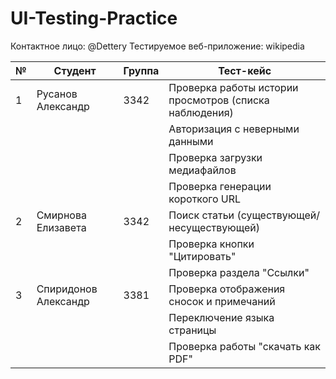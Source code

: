 # UI-Testing-Practice
Контактное лицо: @Dettery
Тестируемое веб-приложение: wikipedia

| №  | Студент               | Группа | Тест-кейс                                              |
|----|-----------------------|--------|--------------------------------------------------------|
| 1  | Русанов Александр     | 3342   | Проверка работы истории просмотров (списка наблюдения) |
|    |                       |        | Авторизация с неверными данными                        |
|    |                       |        | Проверка загрузки медиафайлов                          |
|    |                       |        | Проверка генерации короткого URL                       |
| 2  | Смирнова Елизавета    | 3342   | Поиск статьи (существующей/несуществующей)             |
|    |                       |        | Проверка кнопки "Цитировать"                           |
|    |                       |        | Проверка раздела "Ссылки"                              |
| 3  | Спиридонов Александр  | 3381   | Проверка отображения сносок и примечаний               |
|    |                       |        | Переключение языка страницы                            |
|    |                       |        | Проверка работы "скачать как PDF"                      |
